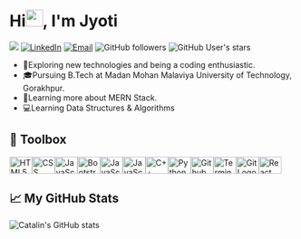 <strong><h1>Hi<img src="https://raw.githubusercontent.com/MartinHeinz/MartinHeinz/master/wave.gif" width="30px">, I'm Jyoti</h1></strong>

![](https://komarev.com/ghpvc/?username=JyotiKumari2&color=red)
<a href="https://www.linkedin.com/in/jyoti-kumari-34a4a01ab/"><img alt="LinkedIn" src="https://img.shields.io/badge/LinkedIn-Jyoti%20Kumari-red?style=flat-square&logo=linkedin"></a>
<a href="mailto:jyotikm1881@gmail.com"><img alt="Email" src="https://img.shields.io/badge/Email-jyotikm1801@gmail.com-red?style=flat-square&logo=gmail"></a> 
![GitHub followers](https://img.shields.io/github/followers/JyotiKumari2?style=social)
![GitHub User's stars](https://img.shields.io/github/stars/JyotiKumari2?style=social)
 
- 🤔Exploring new technologies and being a coding enthusiastic. 
- 🎓Pursuing B.Tech at Madan Mohan Malaviya University of Technology, Gorakhpur.
- 🌱Learning more about MERN Stack. 
- 💻Learning Data Structures & Algorithms
 
## 🧰 Toolbox
<img src="https://cdn.worldvectorlogo.com/logos/html5.svg" alt="HTML5 Logo" width="40" height="30"/><img src="https://cdn.worldvectorlogo.com/logos/css3.svg" alt="CSS Logo" width="40" height="30"/><img src="https://cdn.worldvectorlogo.com/logos/logo-javascript.svg" alt="JavaScript Logo" width="40" height="30"/><img src="https://cdn.worldvectorlogo.com/logos/bootstrap-4.svg" alt="Bootstrap Logo" width="40" height="30"/><img src="https://cdn.worldvectorlogo.com/logos/atom-4.svg" alt="JavaScript Logo" width="40" height="30"/><img src="https://cdn.worldvectorlogo.com/logos/visual-studio-code.svg" alt="JavaScript Logo" width="40" height="30"/><img src="https://cdn.worldvectorlogo.com/logos/c.svg" alt="C++ Logo" width="40" height="30"/><img src="https://cdn.worldvectorlogo.com/logos/python-5.svg" alt="Python Logo" width="40" height="30"/><img src="https://cdn.worldvectorlogo.com/logos/github-icon.svg" alt="Github Logo" width="40" height="30"/><img src="https://cdn.worldvectorlogo.com/logos/terminal-1.svg" alt="Terminal Logo" width="40" height="30"/><img src="https://cdn.worldvectorlogo.com/logos/git-icon.svg" alt="Git Logo" width="40" height="30"/><img src="https://cdn.worldvectorlogo.com/logos/react-1.svg" alt="React Logo" width="40" height="30"/>

## &#x1f4c8; My GitHub Stats
![Catalin's GitHub stats](https://github-readme-stats.vercel.app/api?username=JyotiKumari2&theme=dark&show_icons=true)
